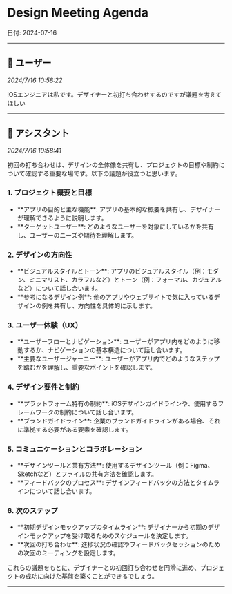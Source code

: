 # Design Meeting Agenda

日付: 2024-07-16

---

## 👤 ユーザー
*2024/7/16 10:58:22*

iOSエンジニアは私です。デザイナーと初打ち合わせするのですが議題を考えてほしい

---

## 🤖 アシスタント
*2024/7/16 10:58:41*

初回の打ち合わせは、デザインの全体像を共有し、プロジェクトの目標や制約について確認する重要な場です。以下の議題が役立つと思います。

### 1. プロジェクト概要と目標
- \*\*アプリの目的と主な機能\*\*: アプリの基本的な概要を共有し、デザイナーが理解できるように説明します。
- \*\*ターゲットユーザー\*\*: どのようなユーザーを対象にしているかを共有し、ユーザーのニーズや期待を理解します。

### 2. デザインの方向性
- \*\*ビジュアルスタイルとトーン\*\*: アプリのビジュアルスタイル（例：モダン、ミニマリスト、カラフルなど）とトーン（例：フォーマル、カジュアルなど）について話し合います。
- \*\*参考になるデザイン例\*\*: 他のアプリやウェブサイトで気に入っているデザインの例を共有し、方向性を具体的に示します。

### 3. ユーザー体験（UX）
- \*\*ユーザーフローとナビゲーション\*\*: ユーザーがアプリ内をどのように移動するか、ナビゲーションの基本構造について話し合います。
- \*\*主要なユーザージャーニー\*\*: ユーザーがアプリ内でどのようなステップを踏むかを理解し、重要なポイントを確認します。

### 4. デザイン要件と制約
- \*\*プラットフォーム特有の制約\*\*: iOSデザインガイドラインや、使用するフレームワークの制約について話し合います。
- \*\*ブランドガイドライン\*\*: 企業のブランドガイドラインがある場合、それに準拠する必要がある要素を確認します。

### 5. コミュニケーションとコラボレーション
- \*\*デザインツールと共有方法\*\*: 使用するデザインツール（例：Figma、Sketchなど）とファイルの共有方法を確認します。
- \*\*フィードバックのプロセス\*\*: デザインフィードバックの方法とタイムラインについて話し合います。

### 6. 次のステップ
- \*\*初期デザインモックアップのタイムライン\*\*: デザイナーから初期のデザインモックアップを受け取るためのスケジュールを決定します。
- \*\*次回の打ち合わせ\*\*: 進捗状況の確認やフィードバックセッションのための次回のミーティングを設定します。

これらの議題をもとに、デザイナーとの初回打ち合わせを円滑に進め、プロジェクトの成功に向けた基盤を築くことができるでしょう。

---

